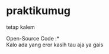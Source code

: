 # praktikumug
tetap kalem

Open-Source Code :* <br>
<proc> Kalo ada yang eror kasih tau aja ya gais</proc>
